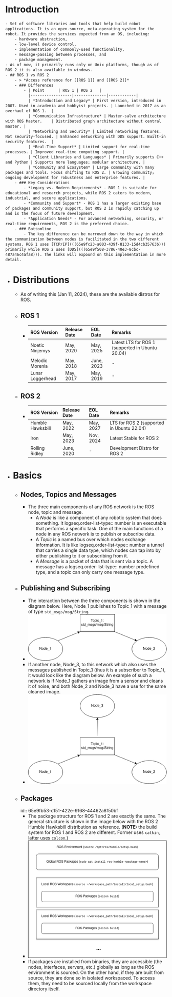 # Introduction
	- Set of software libraries and tools that help build robot applications. It is an open-source, meta-operating system for the robot. It provides the services expected from an OS, including:
		- hardware abstraction,
		- low-level device control,
		- implementation of commonly-used functionality,
		- message-passing between processes, and
		- package management.
	- As of now, it primarily runs only on Unix platforms, though as of ROS 2 it is also available in windows.
	- ## ROS 1 vs ROS 2
		- > *Access reference for [[ROS 1]] and [[ROS 2]]*
		- ### Differences
			- | Point      | ROS 1 | ROS 2   |
			  |------------------|--------------|------------|
			  | *Introduction and Legacy* | First version, introduced in 2007. Used in academia and hobbyist projects. | Launched in 2017 as an overhaul of ROS 1.  |
			  | *Communication Infrastructure* | Master-salve architecture with ROS Master.    | Distributed graph architecture without central master. |
			  | *Networking and Security* | Limited networking features. Not security-focused. | Enhanced networking with DDS support. Built-in security features.  |
			  | *Real-Time Support* | Limited support for real-time processes. | Improved real-time computing support. |
			  | *Client Libraries and Languages* | Primarily supports C++ and Python | Supports more languages; modular architecture. |
			  | *Community and Ecosystem* | Large community with many packages and tools. Focus shifting to ROS 2. | Growing community; ongoing development for robustness and enterprise features. |
		- ### Key Considerations
			- *Legacy vs. Modern Requirements* - ROS 1 is suitable for educational and research projects, while ROS 2 caters to modern, industrial, and secure applications.
			- *Community and Support* - ROS 1 has a larger existing base of packages and community support, but ROS 2 is rapidly catching up and is the focus of future development.
			- *Application Needs* - For advanced networking, security, or real-time requirements, ROS 2 is the preferred choice.
		- ### Bottomline
			- The key difference can be narrowed down to the way in which the communication between nodes is facilitated in the two different systems. ROS 1 uses [TCP/IP](((65e9fc23-a003-439f-8133-15d4cb35763b))) primarily while ROS 2 uses [DDS](((65e9f508-3786-40e3-8cbc-487a46c4afa8))). The links will expound on this implementation in more detail.
- # Distributions
	- As of writing this (Jan 11, 2024), these are the available distros for ROS.
	- ## ROS 1
		- | ROS Version      | Release Date | EOL Date   | Remarks                                          |
		  |------------------|--------------|------------|--------------------------------------------------|
		  | Noetic Ninjemys  | May, 2020    | May, 2025  | Latest LTS for ROS 1 (supperted in Ubuntu 20.04) |
		  | Melodic Morenia  | May, 2018    | June, 2023 | -                                                |
		  | Lunar Loggerhead | May, 2017    | May, 2019  | -                                                |
	- ## ROS 2
		- | ROS Version      | Release Date | EOL Date  | Remarks                                   |
		  |------------------|--------------|-----------|-------------------------------------------|
		  | Humble Hawksbill | May, 2022    | May, 2027 | LTS for ROS 2 (supported in Ubuntu 22.04) |
		  | Iron             | May, 2023    | Nov, 2024 | Latest Stable for ROS 2                   |
		  | Rolling Ridley   | June, 2020   | -         | Development Distro for ROS 2              |
- # Basics
	- ## Nodes, Topics and Messages
		- The three main components of any ROS network is the ROS node, topic and message.
			- A *Node* is like a component of any robotic system that does something. It
			  logseq.order-list-type:: number
			  is an executable that performs a specific task. One of the main functions
			  of a node in any ROS network is to publish or subscribe data.
			- A *Topic* is a named bus over which nodes exchange information. It is like
			  logseq.order-list-type:: number
			  a tunnel that carries a single data type, which nodes can tap into by
			  either publishing to it or subscribing from it.
			- A *Message* is a packet of data that is sent via a topic. A message has a
			  logseq.order-list-type:: number
			  predefined type, and a topic can only carry one message type.
	- ## Publishing and Subscribing
		- The interaction between the three components is shown in the diagram below.
		  Here, Node_1 publishes to Topic_1 with a message of type
		  `std_msgs/msg/String`.
		- ![Figure: Basic pub-sub with two nodes](../assets/ros.nodes-topics-and-messages1_1709832972375_0.png)
		- If another node, Node_3, to this network which also uses the messages published in Topic_1 (thus it is a subscriber to Topic_1), it would look like the diagram below. An example of such a network is if Node_1 gathers an image from a sensor and cleans it of noise, and both Node_2 and Node_3 have a use for the same cleaned image.
		- ![Figure: Pub-sub with three nodes](../assets/ros.nodes-topics-and-messages2_1709833019045_0.png)
	- ## Packages
	  id:: 65e9fb53-c151-422e-9168-44462a8f50bf
		- The package structure for ROS 1 and 2 are exactly the same. The general structure is shown in the image below with the ROS 2 Humble Hawksbill distribution as reference. (**NOTE:** the build system for ROS 1 and ROS 2 are different. Former uses `catkin`, latter uses `colcon`.)
		- ![Figure: Package structure - global and local](../assets/ros.nodes-topics-and-messages3_1709833081041_0.png)
		- If packages are installed from binaries, they are accessible (the nodes, interfaces, servers, etc.) globally as long as the ROS environment is sourced. On the other hand, if they are built from source, they are done so
		  in isolated workspaced. To access them, they need to be sourced locally from the workspace directory itself.